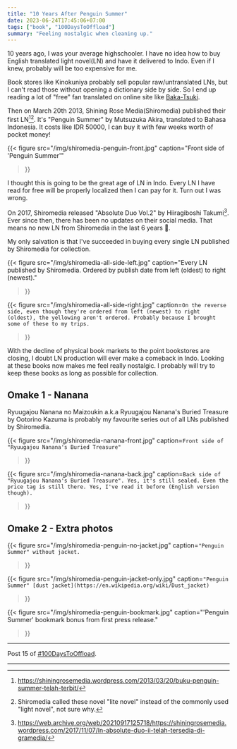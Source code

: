 ```yaml
---
title: "10 Years After Penguin Summer"
date: 2023-06-24T17:45:06+07:00
tags: ["book", "100DaysToOffload"]
summary: "Feeling nostalgic when cleaning up."
---
```



10 years ago, I was your average highschooler.
I have no idea how to buy English translated light novel(LN) and have it delivered to Indo.
Even if I knew, probably will be too expensive for me.

Book stores like Kinokuniya probably sell popular raw/untranslated LNs,
but I can't read those without opening a dictionary side by side.
So I end up reading a lot of "free" fan translated on online site like [Baka-Tsuki](https://www.baka-tsuki.org).

Then on March 20th 2013, Shining Rose Media(Shiromedia) published their first LN[^penguin-release][^lite-or-light].
It's "Penguin Summer" by Mutsuzuka Akira, translated to Bahasa Indonesia.
It costs like IDR 50000, I can buy it with few weeks worth of pocket money!

{{< figure
src="/img/shiromedia-penguin-front.jpg"
caption="Front side of 'Penguin Summer'"
>}}

I thought this is going to be the great age of LN in Indo.
Every LN I have read for free will be properly localized then I can pay for it.
Turn out I was wrong.

On 2017, Shiromedia released "Absolute Duo Vol.2" by Hiiragiboshi Takumi[^absolute-duo-vol-2-release].
Ever since then, there has been no updates on their social media.
That means no new LN from Shiromedia in the last 6 years 🥲.

My only salvation is that I've succeeded in buying every single LN published by Shiromedia for collection.

{{< figure
src="/img/shiromedia-all-side-left.jpg"
caption="Every LN published by Shiromedia. Ordered by publish date from left (oldest) to right (newest)."
>}}

{{< figure
src="/img/shiromedia-all-side-right.jpg"
caption=`On the reverse side, even though they're ordered from left (newest) to right (oldest),
the yellowing aren't ordered.
Probably because I brought some of these to my trips.`
>}}

With the decline of physical book markets to the point bookstores are closing,
I doubt LN production will ever make a comeback in Indo.
Looking at these books now makes me feel really nostalgic.
I probably will try to keep these books as long as possible for collection.

## Omake 1 - Nanana

Ryuugajou Nanana no Maizoukin a.k.a Ryuugajou Nanana's Buried Treasure by Ootorino Kazuma
is probably my favourite series out of all LNs published by Shiromedia.

{{< figure
src="/img/shiromedia-nanana-front.jpg"
caption=`Front side of "Ryuugajou Nanana's Buried Treasure"`
>}}

{{< figure
src="/img/shiromedia-nanana-back.jpg"
caption=`Back side of "Ryuugajou Nanana's Buried Treasure".
Yes, it's still sealed. Even the price tag is still there.
Yes, I've read it before (English version though).
`
>}}


## Omake 2 - Extra photos

{{< figure
src="/img/shiromedia-penguin-no-jacket.jpg"
caption=`"Penguin Summer" without jacket.`
>}}

{{< figure
src="/img/shiromedia-penguin-jacket-only.jpg"
caption=`"Penguin Summer" [dust jacket](https://en.wikipedia.org/wiki/Dust_jacket)`
>}}

{{< figure
src="/img/shiromedia-penguin-bookmark.jpg"
caption="'Penguin Summer' bookmark bonus from first press release."
>}}

---

Post 15 of [#100DaysToOffload](https://100daystooffload.com/).

---
[^penguin-release]: https://shiningrosemedia.wordpress.com/2013/03/20/buku-penguin-summer-telah-terbit/
[^lite-or-light]: Shiromedia called these novel "lite novel"
instead of the commonly used "light novel", not sure why.
[^absolute-duo-vol-2-release]: https://web.archive.org/web/20210917125718/https://shiningrosemedia.wordpress.com/2017/11/07/ln-absolute-duo-ii-telah-tersedia-di-gramedia/
